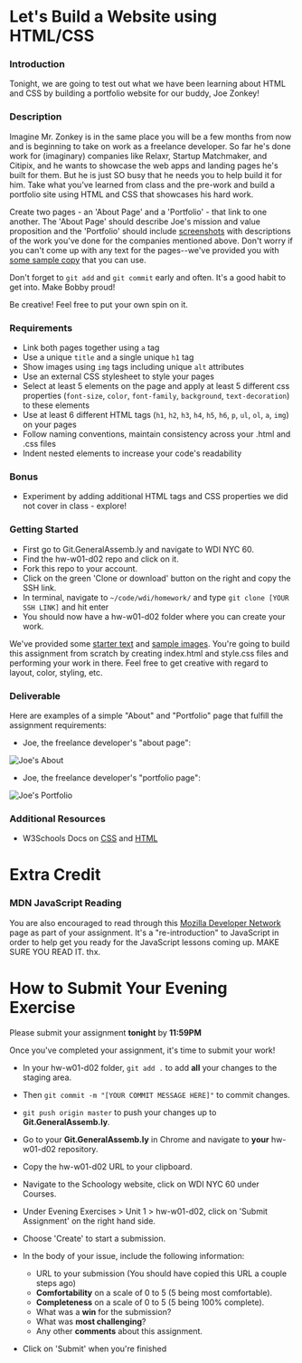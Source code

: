 # Let's Build a Website using HTML/CSS

### Introduction

Tonight, we are going to test out what we have been learning about HTML and CSS by building a portfolio website for our buddy, Joe Zonkey!

### Description

Imagine Mr. Zonkey is in the same place you will be a few months from now and is beginning to take on work as a freelance developer. So far he's done work for (imaginary) companies like Relaxr, Startup Matchmaker, and Citipix, and he wants to showcase the web apps and landing pages he's built for them. But he is just SO busy that he needs you to help build it for him. Take what you've learned from class and the pre-work and build a portfolio site using HTML and CSS that showcases his hard work.

Create two pages - an 'About Page' and a 'Portfolio' - that link to one another. The 'About Page' should describe Joe's mission and value proposition and the 'Portfolio' should include [screenshots](starter-code/images) with descriptions of the work you've done for the companies mentioned above. Don't worry if you can't come up with any text for the pages--we've provided you with [some sample copy](starter-code/sample-copy.txt) that you can use.

Don't forget to `git add` and `git commit` early and often. It's a good habit to get into. Make Bobby proud!

Be creative! Feel free to put your own spin on it.

### Requirements

- Link both pages together using `a` tag
- Use a unique `title` and a single unique `h1` tag
- Show images using `img` tags including unique `alt` attributes
- Use an external CSS stylesheet to style your pages
- Select at least 5 elements on the page and apply at least 5 different css properties (`font-size`, `color`, `font-family`, `background`, `text-decoration`) to these elements
- Use at least 6 different HTML tags (`h1`, `h2`, `h3`, `h4`, `h5`, `h6`, `p`, `ul`, `ol`, `a`, `img`) on your pages
- Follow naming conventions, maintain consistency across your .html and .css files
- Indent nested elements to increase your code's readability

### Bonus

- Experiment by adding additional HTML tags and CSS properties we did not cover in class - explore!

### Getting Started

* First go to Git.GeneralAssemb.ly and navigate to WDI NYC 60.
* Find the hw-w01-d02 repo and click on it.
* Fork this repo to your account.
* Click on the green 'Clone or download' button on the right and copy the SSH link.
* In terminal, navigate to `~/code/wdi/homework/` and type `git clone [YOUR SSH LINK]` and hit enter
* You should now have a hw-w01-d02 folder where you can create your work.

We've provided some [starter text](starter-code/sample-copy.txt) and [sample images](starter-code/images). You're going to build this assignment from scratch by creating index.html and style.css files and performing your work in there. Feel free to get creative with regard to layout, color, styling, etc.

### Deliverable

Here are examples of a simple "About" and "Portfolio" page that fulfill the assignment requirements:

- Joe, the freelance developer's "about page":

![Joe's About](https://i.imgur.com/glWa47g.png)

- Joe, the freelance developer's "portfolio page":

![Joe's Portfolio](https://i.imgur.com/zhBMmuJ.png)

### Additional Resources

- W3Schools Docs on [CSS](http://www.w3schools.com/css/css_howto.asp) and [HTML](http://www.w3schools.com/html/)

# Extra Credit

### MDN JavaScript Reading

You are also encouraged to read through this [Mozilla Developer Network](https://developer.mozilla.org/en-US/docs/Web/JavaScript/A_re-introduction_to_JavaScript) page as part of your assignment. It's a "re-introduction" to JavaScript in order to help get you ready for the JavaScript lessons coming up. MAKE SURE YOU READ IT. thx.

# How to Submit Your Evening Exercise
Please submit your assignment **tonight** by **11:59PM**

Once you've completed your assignment, it's time to submit your work!

* In your hw-w01-d02 folder, `git add .` to add **all** your changes to the staging area.

* Then `git commit -m "[YOUR COMMIT MESSAGE HERE]"` to commit changes.

* `git push origin master` to push your changes up to **Git.GeneralAssemb.ly**.

* Go to your **Git.GeneralAssemb.ly** in Chrome and navigate to **your** hw-w01-d02 repository.

* Copy the hw-w01-d02 URL to your clipboard.

* Navigate to the Schoology website, click on WDI NYC 60 under Courses.

* Under Evening Exercises > Unit 1 > hw-w01-d02, click on 'Submit Assignment' on the right hand side.

* Choose 'Create' to start a submission.

* In the body of your issue, include the following information:
  * URL to your submission (You should have copied this URL a couple steps ago)
  * **Comfortability** on a scale of 0 to 5 (5 being most comfortable).
  * **Completeness** on a scale of 0 to 5 (5 being 100% complete).
  * What was a **win** for the submission?
  * What was **most challenging**?
  * Any other **comments** about this assignment.


* Click on 'Submit' when you're finished
